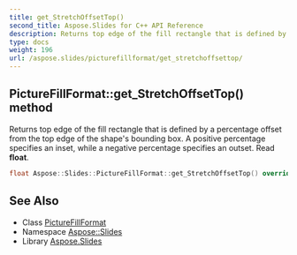 ```yaml
---
title: get_StretchOffsetTop()
second_title: Aspose.Slides for C++ API Reference
description: Returns top edge of the fill rectangle that is defined by a percentage offset from the top edge of the shape's bounding box. A positive percentage specifies an inset, while a negative percentage specifies an outset. Read float.
type: docs
weight: 196
url: /aspose.slides/picturefillformat/get_stretchoffsettop/
---
```

## PictureFillFormat::get_StretchOffsetTop() method


Returns top edge of the fill rectangle that is defined by a percentage offset from the top edge of the shape's bounding box. A positive percentage specifies an inset, while a negative percentage specifies an outset. Read **float**.

```cpp
float Aspose::Slides::PictureFillFormat::get_StretchOffsetTop() override
```

## See Also

* Class [PictureFillFormat](../)
* Namespace [Aspose::Slides](../../)
* Library [Aspose.Slides](../../../)